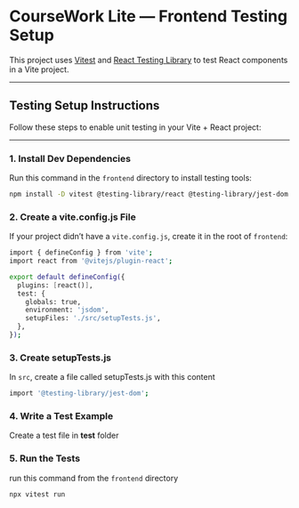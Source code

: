 # CourseWork Lite — Frontend Testing Setup

This project uses [Vitest](https://vitest.dev/) and [React Testing Library](https://testing-library.com/docs/react-testing-library/intro/) to test React components in a Vite project.

---

## Testing Setup Instructions

Follow these steps to enable unit testing in your Vite + React project:

---

### 1. Install Dev Dependencies

Run this command in the `frontend` directory to install testing tools:

```bash
npm install -D vitest @testing-library/react @testing-library/jest-dom @testing-library/user-event 
```
### 2. Create a vite.config.js File

If your project didn’t have a `vite.config.js`, create it in the root of `frontend`:

```bash
import { defineConfig } from 'vite';
import react from '@vitejs/plugin-react';

export default defineConfig({
  plugins: [react()],
  test: {
    globals: true,
    environment: 'jsdom',
    setupFiles: './src/setupTests.js',
  },
});
```
### 3. Create setupTests.js

In `src`, create a file called setupTests.js with this content

```bash
import '@testing-library/jest-dom';
```

### 4. Write a Test Example

Create a test file in __test__ folder

### 5. Run the Tests

run this command from the `frontend` directory

```bash
npx vitest run
```


